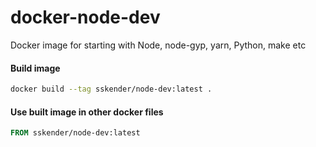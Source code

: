 # docker-node-dev
Docker image for starting with Node, node-gyp, yarn, Python, make etc

#### Build image
```bash
docker build --tag sskender/node-dev:latest .
```
#### Use built image in other docker files
```Dockerfile
FROM sskender/node-dev:latest
```